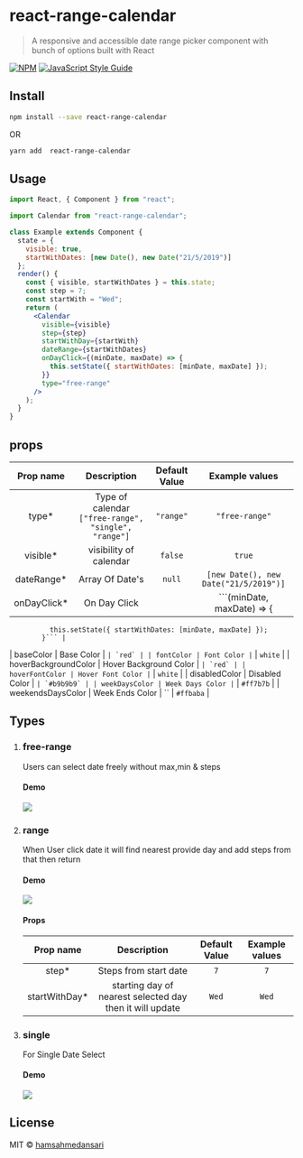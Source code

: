 # react-range-calendar

> A responsive and accessible date range picker component with bunch of options built with React

[![NPM](https://img.shields.io/npm/v/react-range-calendar.svg)](https://www.npmjs.com/package/react-range-calendar) [![JavaScript Style Guide](https://img.shields.io/badge/code_style-standard-brightgreen.svg)](https://standardjs.com)

## Install

```bash
npm install --save react-range-calendar
```

OR

```bash
yarn add  react-range-calendar
```

## Usage

```jsx
import React, { Component } from "react";

import Calendar from "react-range-calendar";

class Example extends Component {
  state = {
    visible: true,
    startWithDates: [new Date(), new Date("21/5/2019")]
  };
  render() {
    const { visible, startWithDates } = this.state;
    const step = 7;
    const startWith = "Wed";
    return (
      <Calendar
        visible={visible}
        step={step}
        startWithDay={startWith}
        dateRange={startWithDates}
        onDayClick={(minDate, maxDate) => {
          this.setState({ startWithDates: [minDate, maxDate] });
        }}
        type="free-range"
      />
    );
  }
}
```

## props

|  Prop name   |                     Description                      | Default Value |            Example values             |
| :----------: | :--------------------------------------------------: | :-----------: | :-----------------------------------: |
|    type\*    | Type of calendar `["free-range", "single", "range"]` |   `"range"`   |            `"free-range"`             |
|  visible\*   |                visibility of calendar                |    `false`    |                `true`                 |
| dateRange\*  |                   Array Of Date's                    |    `null`     | `[new Date(), new Date("21/5/2019")]` |
| onDayClick\* |                     On Day Click                     |               |      ```(minDate, maxDate) => {       |

              this.setState({ startWithDates: [minDate, maxDate] });
            }``` |

| baseColor | Base Color | `` | `red` | | fontColor | Font Color | `` | `white` |
| hoverBackgroundColor | Hover Background Color | `` | `red` | | hoverFontColor | Hover Font Color | `` | `white` |
| disabledColor | Disabled Color | `` | `#b9b9b9` | | weekDaysColor | Week Days Color | `` | `#ff7b7b` |
| weekendsDaysColor | Week Ends Color | `` | `#ffbaba` |

## Types

1.  ### free-range

    Users can select date freely without max,min & steps

    #### Demo

    ![](https://media.giphy.com/media/j2w0ENwMrjtwdsx4Du/giphy.gif)

2.  ### range

    When User click date it will find nearest provide day and add steps from that then return

    #### Demo

    ![](https://media.giphy.com/media/QXgd2n6ZOt6xvTeuJh/giphy.gif)

    #### Props

    |   Prop name    |                       Description                        | Default Value | Example values |
    | :------------: | :------------------------------------------------------: | :-----------: | :------------: |
    |     step\*     |                  Steps from start date                   |      `7`      |      `7`       |
    | startWithDay\* | starting day of nearest selected day then it will update |     `Wed`     |     `Wed`      |

3.  ### single

    For Single Date Select

    #### Demo

    ![](https://media.giphy.com/media/QYMYbEMXaukCROx7gQ/giphy.gif)

## License

MIT © [hamsahmedansari](https://github.com/hamsahmedansari)
